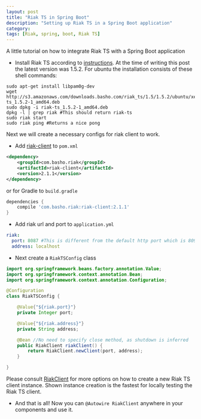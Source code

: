 ```yaml
---
layout: post
title: "Riak TS in Spring Boot"
description: "Setting up Riak TS in a Spring Boot application"
category: 
tags: [Riak, spring, boot, Riak TS]
---
```

A little tutorial on how to integrate Riak TS with a Spring Boot application

* Install Riak TS according to [instructions](http://docs.basho.com/riak/ts/1.5.2/setup/installing/debian-ubuntu/). 
At the time of writing this post the latest version was 1.5.2. For ubuntu the installation consists of these shell commands:
~~~shell
sudo apt-get install libpam0g-dev
wget http://s3.amazonaws.com/downloads.basho.com/riak_ts/1.5/1.5.2/ubuntu/xenial/riak-ts_1.5.2-1_amd64.deb
sudo dpkg -i riak-ts_1.5.2-1_amd64.deb
dpkg -l | grep riak #This should return riak-ts
sudo riak start
sudo riak ping #Returns a nice pong
~~~
Next we will create a necessary configs for riak client to work. 

* Add [riak-client](https://mvnrepository.com/artifact/com.basho.riak/riak-client) to <code>pom.xml</code>

~~~xml
<dependency>
    <groupId>com.basho.riak</groupId>
    <artifactId>riak-client</artifactId>
    <version>2.1.1</version>
</dependency>
~~~

or for Gradle to <code>build.gradle</code>

~~~groovy
dependencies {
    compile 'com.basho.riak:riak-client:2.1.1'
}
~~~

* Add riak url and port to <code>application.yml</code>

~~~yaml
riak:
  port: 8087 #This is different from the default http port which is 8098
  address: localhost
~~~

* Next create a <code>RiakTSConfig</code> class

~~~java
import org.springframework.beans.factory.annotation.Value;
import org.springframework.context.annotation.Bean;
import org.springframework.context.annotation.Configuration;

@Configuration
class RiakTSConfig {

	@Value{"${riak.port}"}
	private Integer port;

	@Value{"${riak.address}"}
	private String address;

	@Bean //No need to specify close method, as shutdown is inferred
	public RiakClient riakClient() {
		return RiakClient.newClient(port, address);
	}

}
~~~

Please consult [RiakClient](http://basho.github.io/riak-java-client/2.1.1/com/basho/riak/client/api/RiakClient.html) for more options on how to create a new Riak TS client instance.
Shown instance creation is the fastest for locally testing the Riak TS client.

* And that is all! Now you can <code>@Autowire RiakClient</code> anywhere in your components and use it.
